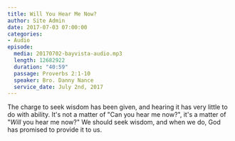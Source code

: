 ```yaml
---
title: Will You Hear Me Now?
author: Site Admin
date: 2017-07-03 07:00:00
categories:
- Audio
episode:
  media: 20170702-bayvista-audio.mp3
  length: 12682922
  duration: "40:59"
  passage: Proverbs 2:1-10
  speaker: Bro. Danny Nance
  service_date: July 2nd, 2017
---
```

The charge to seek wisdom has been given, and hearing it has very little to do with ability. It's not a matter of "Can you hear me now?", it's a matter of "_Will_ you hear me now?" We should seek wisdom, and when we do, God has promised to provide it to us.